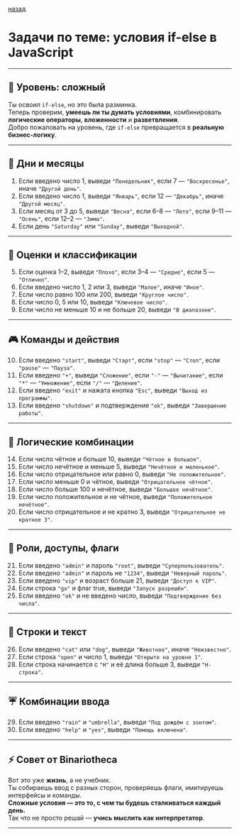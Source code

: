 [назад](pages/menuGitHub.md)

# Задачи по теме: условия if-else в JavaScript

---

## 🧠 Уровень: сложный  
Ты освоил `if-else`, но это была разминка.  
Теперь проверим, **умеешь ли ты думать условиями**, комбинировать **логические операторы**, **вложенности** и **разветвления**.  
Добро пожаловать на уровень, где `if-else` превращается в **реальную бизнес-логику**.

---

## 📅 Дни и месяцы

1. Если введено число 1, выведи `"Понедельник"`, если 7 — `"Воскресенье"`, иначе `"Другой день"`.  
2. Если введено число 1, выведи `"Январь"`, если 12 — `"Декабрь"`, иначе `"Другой месяц"`.  
3. Если месяц от 3 до 5, выведи `"Весна"`, если 6–8 — `"Лето"`, если 9–11 — `"Осень"`, если 12–2 — `"Зима"`.  
4. Если день `"Saturday"` или `"Sunday"`, выведи `"Выходной"`.

---

## 📝 Оценки и классификации

5. Если оценка 1–2, выведи `"Плохо"`, если 3–4 — `"Средне"`, если 5 — `"Отлично"`.  
6. Если введено число 1, 2 или 3, выведи `"Малое"`, иначе `"Иное"`.  
7. Если число равно 100 или 200, выведи `"Круглое число"`.  
8. Если число 0, 5 или 10, выведи `"Ключевое число"`.  
9. Если число не меньше 10 и не больше 20, выведи `"В диапазоне"`.

---

## 🎮 Команды и действия

10. Если введено `"start"`, выведи `"Старт"`, если `"stop"` — `"Стоп"`, если `"pause"` — `"Пауза"`.  
11. Если введено `"+"`, выведи `"Сложение"`, если `"-"` — `"Вычитание"`, если `"*"` — `"Умножение"`, если `"/"` — `"Деление"`.  
12. Если введено `"exit"` и нажата кнопка `"Esc"`, выведи `"Выход из программы"`.  
13. Если введено `"shutdown"` и подтверждение `"ok"`, выведи `"Завершение работы"`.

---

## 🧪 Логические комбинации

14. Если число чётное и больше 10, выведи `"Чётное и большое"`.  
15. Если число нечётное и меньше 5, выведи `"Нечётное и маленькое"`.  
16. Если число отрицательное или равно 0, выведи `"Не положительное"`.  
17. Если число меньше 0 и чётное, выведи `"Отрицательное чётное"`.  
18. Если число больше 100 и нечётное, выведи `"Большое нечётное"`.  
19. Если число положительное и не чётное, выведи `"Положительное нечётное"`.  
20. Если число отрицательное и не кратно 3, выведи `"Отрицательное не кратное 3"`.

---

## 👤 Роли, доступы, флаги

21. Если введено `"admin"` и пароль `"root"`, выведи `"Суперпользователь"`.  
22. Если введено `"admin"` и пароль не `"1234"`, выведи `"Неверный пароль"`.  
23. Если введено `"vip"` и возраст больше 21, выведи `"Доступ к VIP"`.  
24. Если строка `"go"` и флаг true, выведи `"Запуск разрешён"`.  
25. Если введено `"ok"` и не введено число, выведи `"Подтверждение без числа"`.

---

## 💬 Строки и текст

26. Если введено `"cat"` или `"dog"`, выведи `"Животное"`, иначе `"Неизвестно"`.  
27. Если строка `"open"` и число 1, выведи `"Открыто на уровне 1"`.  
28. Если строка начинается с `"H"` и её длина больше 3, выведи `"H-строка"`.

---

## ☔ Комбинации ввода

29. Если введено `"rain"` и `"umbrella"`, выведи `"Под дождём с зонтом"`.  
30. Если введено `"help"` и `"yes"`, выведи `"Помощь включена"`.

---

## ⚡ Совет от Binariotheca

Вот это уже **жизнь**, а не учебник.  
Ты собираешь ввод с разных сторон, проверяешь флаги, имитируешь интерфейсы и команды.  
**Сложные условия — это то, с чем ты будешь сталкиваться каждый день.**  
Так что не просто решай — **учись мыслить как интерпретатор**.

---

